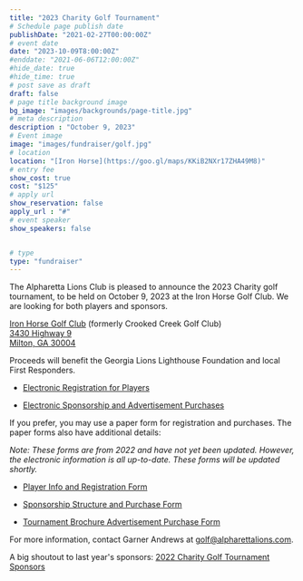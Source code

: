```yaml
---
title: "2023 Charity Golf Tournament"
# Schedule page publish date
publishDate: "2021-02-27T00:00:00Z"
# event date
date: "2023-10-09T8:00:00Z"
#enddate: "2021-06-06T12:00:00Z"
#hide_date: true
#hide_time: true
# post save as draft
draft: false
# page title background image
bg_image: "images/backgrounds/page-title.jpg"
# meta description
description : "October 9, 2023"
# Event image
image: "images/fundraiser/golf.jpg"
# location
location: "[Iron Horse](https://goo.gl/maps/KKiB2NXr17ZHA49M8)"
# entry fee
show_cost: true
cost: "$125"
# apply url
show_reservation: false
apply_url : "#"
# event speaker
show_speakers: false


# type
type: "fundraiser"
---
```


The Alpharetta Lions Club is pleased to announce the 2023 Charity golf tournament, to be held on October 9, 2023 at the Iron Horse Golf Club.  We are looking for both players and sponsors.

[Iron Horse Golf Club](https://goo.gl/maps/KKiB2NXr17ZHA49M8) (formerly Crooked Creek Golf Club)  
[3430 Highway 9](https://goo.gl/maps/KKiB2NXr17ZHA49M8)  
[Milton, GA  30004](https://goo.gl/maps/KKiB2NXr17ZHA49M8)  

Proceeds will benefit the Georgia Lions Lighthouse Foundation and local First Responders.


* [Electronic Registration for Players](https://alpharetta-lions-club.square.site/shop/golf-tournament-2023/6)  

* [Electronic Sponsorship and Advertisement Purchases](https://alpharetta-lions-club.square.site/shop/golf-sponsor-2023/7) 

If you prefer, you may use a paper form for registration and purchases. The paper forms also have additional details:

*Note: These forms are from 2022 and have not yet been updated.  However, the electronic information is all up-to-date.  These forms will be updated shortly.*

* [Player Info and Registration Form](https://www.alpharettalions.com/pdf/ALC2022GolfPlayer.pdf)

* [Sponsorship Structure and Purchase Form](https://www.alpharettalions.com/pdf/ALC2022GolfSponsor.pdf)

* [Tournament Brochure Advertisement Purchase Form](https://www.alpharettalions.com/pdf/ALC2022GolfAds.pdf)

For more information, contact Garner Andrews at golf@alpharettalions.com.

A big shoutout to last year's sponsors: [2022 Charity Golf Tournament Sponsors](../../fundraiser/sponsors)
